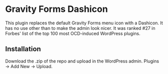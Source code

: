 # Gravity Forms Dashicon

This plugin replaces the default Gravity Forms menu icon with a Dashicon. It has no use other than to make the admin look nicer. It was ranked #27 in Forbes' list of the top 100 most OCD-induced WordPress plugins.

## Installation

Download the .zip of the repo and upload in the WordPress admin. Plugins → Add New → Upload.